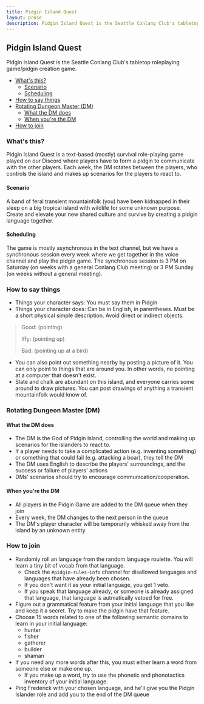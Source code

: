 ```yaml
---
title: Pidgin Island Quest
layout: prose
description: Pidgin Island Quest is the Seattle Conlang Club's tabletop roleplaying game/pidgin creation game.
---
```

<h2 class="mb-0">Pidgin Island Quest</h2>
<p class="lead">Pidgin Island Quest is the Seattle Conlang Club's tabletop roleplaying game/pidgin creation game.</p>

<nav class="md:float-left bg-white pe-3" markdown=1>

* [What's this?](#whats-this)
    - [Scenario](#scenario)
    - [Scheduling](#scheduling)
* [How to say things](#how-to-say-things)
* [Rotating Dungeon Master (DM)](#rotating-dungeon-master-dm)
    - [What the DM does](#what-the-dm-does)
    - [When you're the DM](#when-youre-the-dm)
* [How to join](#how-to-join)

</nav>

### What's this?
Pidgin Island Quest is a text-based (mostly) survival role-playing game played on our Discord where players have to form a pidgin to communicate with the other players. Each week, the DM rotates between the players, who controls the island and makes up scenarios for the players to react to.

#### Scenario
A band of feral transient mountainfolk (you) have been kidnapped in their sleep on a big tropical island with wildlife for some unknown purpose. Create and elevate your new shared culture and survive by creating a pidgin language together.

#### Scheduling
The game is mostly asynchronous in the text channel, but we have a synchronous session every week where we get together in the voice channel and play the pidgin game. The synchronous session is 3 PM on Saturday (on weeks with a general Conlang Club meeting) or 3 PM Sunday (on weeks without a general meeting).

### How to say things
* Things your character says: You must say them in Pidgin
* Things your character does: Can be in English, in parentheses. Must be a short physical simple description. Avoid direct or indirect objects.
> Good: (pointing)
>
> Iffy: (pointing up)
>
> Bad: (pointing up at a bird)
* You can also point out something nearby by posting a picture of it. You can only point to things that are around you. In other words, no pointing at a computer that doesn't exist.
* Slate and chalk are abundant on this island, and everyone carries some around to draw pictures. You can post drawings of anything a transient mountainfolk would know of.

### Rotating Dungeon Master (DM)
#### What the DM does
* The DM is the God of Pidgin Island, controlling the world and making up scenarios for the islanders to react to.
* If a player needs to take a complicated action (e.g. inventing something) or something that could fail (e.g. attacking a boar), they tell the DM
* The DM uses English to describe the players' surroundings, and the success or failure of players' actions
* DMs' scenarios should try to encourage communication/cooperation.

#### When you're the DM
* All players in the Pidgin Game are added to the DM queue when they join
* Every week, the DM changes to the next person in the queue
* The DM's player character will be temporarily whisked away from the island by an unknown entity

### How to join
* Randomly roll an language from the random language roulette. You will learn a tiny bit of vocab from that language.
  * Check the `#pidgin-rules-info` channel for disallowed languages and languages that have already been chosen.
  * If you don't want it as your initial language, you get 1 veto.
  * If you speak that language already, or someone is already assigned that language, that language is autmatically vetoed for free.
* Figure out a grammatical feature from your initial language that you like and keep it a secret. Try to make the pidgin have that feature.
* Choose 15 words related to one of the following semantic domains to learn in your initial language:
  * hunter
  * fisher
  * gatherer
  * builder
  * shaman
* If you need any more words after this, you must either learn a word from someone else or make one up.
  * If you make up a word, try to use the phonetic and phonotactics inventory of your initial language.
* Ping Frederick with your chosen language, and he'll give you the Pidgin Islander role and add you to the end of the DM queue